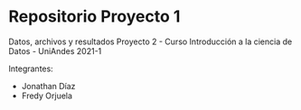 # Repositorio Proyecto 1
Datos, archivos y resultados Proyecto 2 - Curso Introducción a la ciencia de Datos - UniAndes 2021-1

Integrantes:

* Jonathan Díaz
* Fredy Orjuela
